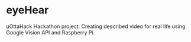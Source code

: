 # eyeHear
uOttaHack Hackathon project: Creating described video for real life using Google Vision API and Raspberry Pi.
